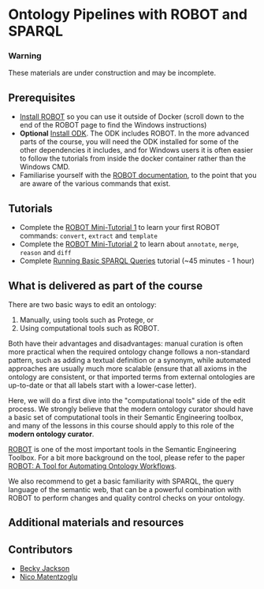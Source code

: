 # Ontology Pipelines with ROBOT and SPARQL

### Warning

These materials are under construction and may be incomplete.

## Prerequisites

- [Install ROBOT](http://robot.obolibrary.org) so you can use it outside of Docker (scroll down to the end of the ROBOT page to find the Windows instructions)
- **Optional** [Install ODK](../howto/odk-setup.md). The ODK includes ROBOT. In the more advanced parts of the course, you will need the ODK installed for some of the other dependencies it includes, and for Windows users it is often easier to follow the tutorials from inside the docker container rather than the Windows CMD.
- Familiarise yourself with the [ROBOT documentation](http://robot.obolibrary.org), to the point that you are aware of the various commands that exist.

## Tutorials

- Complete the [ROBOT Mini-Tutorial 1](../tutorial/robot-tutorial-1.md) to learn your first ROBOT commands: `convert`, `extract` and `template`
- Complete the [ROBOT Mini-Tutorial 2](../tutorial/robot-tutorial-2.md) to learn about `annotate`, `merge`, `reason` and `diff`
- Complete [Running Basic SPARQL Queries](https://medium.com/virtuoso-blog/dbpedia-basic-queries-bc1ac172cc09) tutorial (~45 minutes - 1 hour)

## What is delivered as part of the course

There are two basic ways to edit an ontology: 
1. Manually, using tools such as Protege, or 
2. Using computational tools such as ROBOT. 

Both have their advantages and disadvantages: manual curation is often more practical when the required ontology change follows a non-standard pattern, such as adding a textual definition or a synonym, while automated approaches are usually much more scalable (ensure that all axioms in the ontology are consistent, or that imported terms from external ontologies are up-to-date or that all labels start with a lower-case letter). 

Here, we will do a first dive into the "computational tools" side of the edit process. We strongly believe that the modern ontology curator should have a basic set of computational tools in their Semantic Engineering toolbox, and many of the lessons in this course should apply to this role of the **modern ontology curator**. 

[ROBOT](http://robot.obolibrary.org/remove) is one of the most important tools in the Semantic Engineering Toolbox. For a bit more background on the tool, please refer to the paper [ROBOT: A Tool for Automating Ontology Workflows](https://bmcbioinformatics.biomedcentral.com/articles/10.1186/s12859-019-3002-3).

We also recommend to get a basic familiarity with SPARQL, the query language of the semantic web, that can be a powerful combination with ROBOT to perform changes and quality control checks on your ontology.

<!--
We will continue to combine our previous work into workflows for daily ontology development in OBO. First, we will learn a few more ROBOT commands to help us edit and release ontologies: [`merge`](http://robot.obolibrary.org/merge), [`reason`](http://robot.obolibrary.org/reason), and [`annotate`](http://robot.obolibrary.org/annotate). Then, we will get an introduction to [GNU Make](https://www.gnu.org/software/make/) and see how Makefiles are used for creating ontology releases. Finally, we will learn how to use the [Ontology Development Kit](https://github.com/INCATools/ontology-development-kit) (ODK) to start a new ontology and see how ROBOT and Makefiles are combined.

By the end of this unit, you should be able to:
- Find terms from other ontologies to reuse in your ontology
- Extract those terms from the external ontology using ROBOT and import them into your ontology
- Identify ontology design patterns for the logical definitions in your ontology
- Create ROBOT templates using the ontology design patterns and use them to add to your ontology
-->

## Additional materials and resources

## Contributors

- [Becky Jackson](https://orcid.org/0000-0003-4871-5569)
- [Nico Matentzoglu](https://orcid.org/0000-0002-7356-1779)
